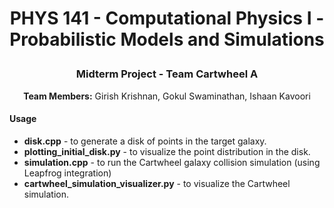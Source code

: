 # <p align="center">PHYS 141 - Computational Physics I - Probabilistic Models and Simulations<p>

### <center>Midterm Project - Team Cartwheel A</center>

**<center>Team Members:** Girish Krishnan, Gokul Swaminathan, Ishaan Kavoori</center>

#### Usage

* **disk.cpp** - to generate a disk of points in the target galaxy.
* **plotting_initial_disk.py** - to visualize the point distribution in the disk.
*  **simulation.cpp** - to run the Cartwheel galaxy collision simulation (using Leapfrog integration)
*  **cartwheel_simulation_visualizer.py** - to visualize the Cartwheel simulation.